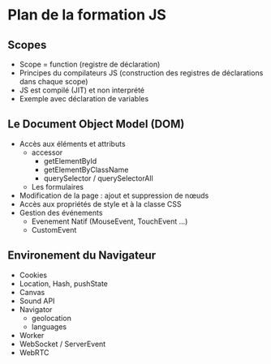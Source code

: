 # Plan de la formation JS

## Scopes
* Scope = function (registre de déclaration)
* Principes du compilateurs JS (construction des registres de déclarations dans chaque scope)
* JS est compilé (JIT) et non interprété
* Exemple avec déclaration de variables

## Le Document Object Model (DOM)
* Accès aux éléments et attributs
  * accessor
    * getElementById
    * getElementByClassName
    * querySelector / querySelectorAll
  * Les formulaires
* Modification de la page : ajout et suppression de nœuds
* Accès aux propriétés de style et à la classe CSS
* Gestion des événements
  * Evenement Natif (MouseEvent, TouchEvent ...)
  * CustomEvent

## Environement du Navigateur
* Cookies
* Location, Hash, pushState
* Canvas
* Sound API
* Navigator
  * geolocation
  * languages
* Worker
* WebSocket / ServerEvent
* WebRTC
